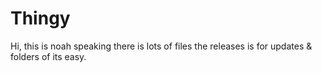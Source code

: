 # Thingy
Hi, this is noah speaking there is lots of files the releases is for updates & folders of its easy.
